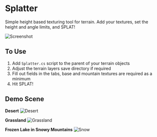 # Splatter
Simple height based texturing tool for terrain. Add your textures, set the height and angle limits, and SPLAT!

![Screenshot](https://user-images.githubusercontent.com/8319419/129715874-a294d809-321c-4063-9b01-f14adba01089.PNG)

## To Use
1. Add `Splatter.cs` script to the parent of your terrain objects
2. Adjust the terrain layers save directory if required
3. Fill out fields in the tabs, base and mountain textures are required as a minimum
4. Hit SPLAT!

## Demo Scene
**Desert**
![Desert](https://user-images.githubusercontent.com/8319419/129715891-80c09bd0-a3d4-4b67-9f34-1332d2e8c626.PNG)

**Grassland**
![Grassland](https://user-images.githubusercontent.com/8319419/129715897-ff3c4a29-c46b-4fe3-855e-43953149eaac.png)

**Frozen Lake in Snowy Mountains**
![Snow](https://user-images.githubusercontent.com/8319419/129715905-22f9e97f-fdb9-4ecb-9a6a-8dfe6c74dd80.png)

